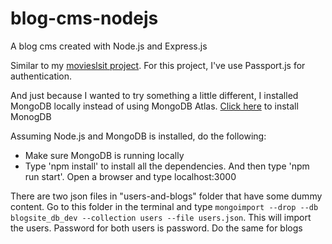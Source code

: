 # blog-cms-nodejs
A blog cms created with Node.js and Express.js

Similar to my [movieslsit project](https://github.com/jamwalaman/movieslist-nodejs "Link to the project"). For this project, I've use Passport.js for authentication.

And just because I wanted to try something a little different, I installed MongoDB locally instead of using MongoDB Atlas.
[Click here](https://docs.mongodb.com/manual/administration/install-community/ "Install MongoDB") to install MonogDB

Assuming Node.js and MongoDB is installed, do the following:
* Make sure MongoDB is running locally
* Type 'npm install' to install all the dependencies. And then type 'npm run start'. Open a browser and type localhost:3000

There are two json files in "users-and-blogs" folder that have some dummy content. Go to this folder in the terminal and type `mongoimport --drop --db blogsite_db_dev --collection users --file users.json`. This will import the users. Password for both users is password. Do the same for blogs

